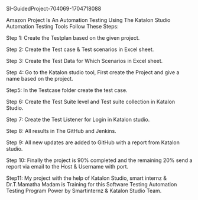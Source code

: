 SI-GuidedProject-704069-1704718088

Amazon Project Is An Automation Testing Using The Katalon Studio Automation Testing Tools Follow These Steps:

Step 1: Create the Testplan based on the given project.

Step 2: Create the Test case & Test scenarios in Excel sheet.

Step 3: Create the Test Data for Which Scenarios in Excel sheet.

Step 4: Go to the Katalon studio tool, First create the Project and give a name based on the project.

Step5: In the Testcase folder create the test case.

Step 6: Create the Test Suite level and Test suite collection in Katalon Studio.

Step 7: Create the Test Listener for Login in Katalon studio.

Step 8: All results in The GitHub and Jenkins.

Step 9: All new updates are added to GitHub with a report from Katalon studio.

Step 10: Finally the project is 90% completed and the remaining 20% send a report via email to the Host & Username with port.

Step11: My project with the help of Katalon Studio, smart internz & Dr.T.Mamatha Madam is Training for this Software Testing Automation Testing Program Power by Smartinternz & Katalon Studio Team.
